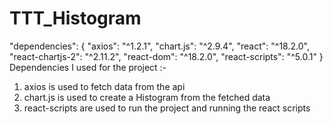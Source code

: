 # TTT_Histogram
"dependencies": {
    "axios": "^1.2.1",
    "chart.js": "^2.9.4",
    "react": "^18.2.0",
    "react-chartjs-2": "^2.11.2",
    "react-dom": "^18.2.0",
    "react-scripts": "^5.0.1"
  }
  Dependencies I used for the project :-
  1. axios is used to fetch data from the api
  2. chart.js is used to create a Histogram from the fetched data
  3. react-scripts are used to run the project and running the react scripts
